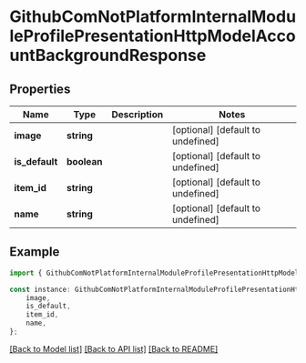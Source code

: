 # GithubComNotPlatformInternalModuleProfilePresentationHttpModelAccountBackgroundResponse


## Properties

Name | Type | Description | Notes
------------ | ------------- | ------------- | -------------
**image** | **string** |  | [optional] [default to undefined]
**is_default** | **boolean** |  | [optional] [default to undefined]
**item_id** | **string** |  | [optional] [default to undefined]
**name** | **string** |  | [optional] [default to undefined]

## Example

```typescript
import { GithubComNotPlatformInternalModuleProfilePresentationHttpModelAccountBackgroundResponse } from 'not-games-sdk-public';

const instance: GithubComNotPlatformInternalModuleProfilePresentationHttpModelAccountBackgroundResponse = {
    image,
    is_default,
    item_id,
    name,
};
```

[[Back to Model list]](../README.md#documentation-for-models) [[Back to API list]](../README.md#documentation-for-api-endpoints) [[Back to README]](../README.md)
